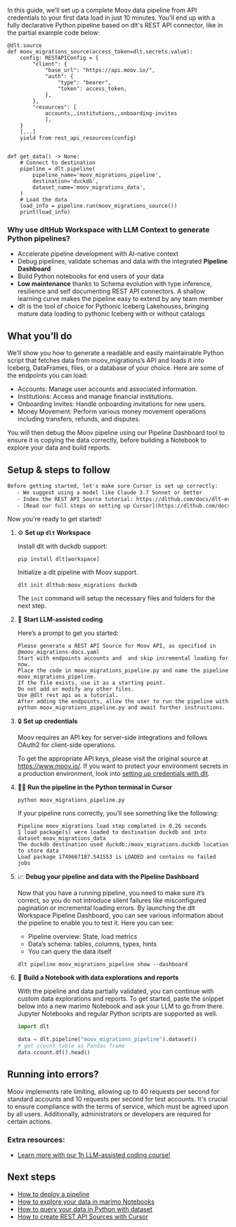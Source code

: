 In this guide, we'll set up a complete Moov data pipeline from API credentials to your first data load in just 10 minutes. You'll end up with a fully declarative Python pipeline based on dlt's REST API connector, like in the partial example code below:

```python-outcome
@dlt.source
def moov_migrations_source(access_token=dlt.secrets.value):
    config: RESTAPIConfig = {
        "client": {
            "base_url": "https://api.moov.io/",
            "auth": {
                "type": "bearer",
                "token": access_token,
            },
        },
        "resources": [
            accounts,,institutions,,onboarding-invites
            ],
    }
    [...]
    yield from rest_api_resources(config)


def get_data() -> None:
    # Connect to destination
    pipeline = dlt.pipeline(
        pipeline_name='moov_migrations_pipeline',
        destination='duckdb',
        dataset_name='moov_migrations_data', 
    )
    # Load the data
    load_info = pipeline.run(moov_migrations_source())
    print(load_info) 
```

### Why use dltHub Workspace with LLM Context to generate Python pipelines?

- Accelerate pipeline development with AI-native context
- Debug pipelines, validate schemas and data with the integrated **Pipeline Dashboard**
- Build Python notebooks for end users of your data
- **Low maintenance** thanks to Schema evolution with type inference, resilience and self documenting REST API connectors. A shallow learning curve makes the pipeline easy to extend by any team member
- dlt is the tool of choice for Pythonic Iceberg Lakehouses, bringing mature data loading to pythonic Iceberg with or without catalogs

## What you’ll do

We’ll show you how to generate a readable and easily maintainable Python script that fetches data from moov_migrations’s API and loads it into Iceberg, DataFrames, files, or a database of your choice. Here are some of the endpoints you can load:

- Accounts: Manage user accounts and associated information.
- Institutions: Access and manage financial institutions.
- Onboarding Invites: Handle onboarding invitations for new users.
- Money Movement: Perform various money movement operations including transfers, refunds, and disputes.

You will then debug the Moov pipeline using our Pipeline Dashboard tool to ensure it is copying the data correctly, before building a Notebook to explore your data and build reports.

## Setup & steps to follow

```default
Before getting started, let's make sure Cursor is set up correctly:
   - We suggest using a model like Claude 3.7 Sonnet or better
   - Index the REST API Source tutorial: https://dlthub.com/docs/dlt-ecosystem/verified-sources/rest_api/ and add it to context as **@dlt rest api**
   - [Read our full steps on setting up Cursor](https://dlthub.com/docs/dlt-ecosystem/llm-tooling/cursor-restapi#23-configuring-cursor-with-documentation)
```

Now you're ready to get started!

1. ⚙️ **Set up `dlt` Workspace**
    
    Install dlt with duckdb support:
    ```shell
    pip install dlt[workspace]
    ```

    Initialize a dlt pipeline with Moov support.
    ```shell
    dlt init dlthub:moov_migrations duckdb
    ```

    The `init` command will setup the necessary files and folders for the next step.
    
2. 🤠 **Start LLM-assisted coding**
    
    Here’s a prompt to get you started:
    
    ```prompt
    Please generate a REST API Source for Moov API, as specified in @moov_migrations-docs.yaml 
    Start with endpoints accounts and  and skip incremental loading for now. 
    Place the code in moov_migrations_pipeline.py and name the pipeline moov_migrations_pipeline. 
    If the file exists, use it as a starting point. 
    Do not add or modify any other files. 
    Use @dlt rest api as a tutorial. 
    After adding the endpoints, allow the user to run the pipeline with python moov_migrations_pipeline.py and await further instructions.
    ```

    
3. 🔒 **Set up credentials** 
    
    Moov requires an API key for server-side integrations and follows OAuth2 for client-side operations.
    
    To get the appropriate API keys, please visit the original source at https://www.moov.io/.
    If you want to protect your environment secrets in a production environment, look into [setting up credentials with dlt](https://dlthub.com/docs/walkthroughs/add_credentials).
    
4. 🏃‍♀️ **Run the pipeline in the Python terminal in Cursor**
    
    ```shell
    python moov_migrations_pipeline.py
    ```
    
    If your pipeline runs correctly, you’ll see something like the following:
    
    ```shell
    Pipeline moov_migrations load step completed in 0.26 seconds
    1 load package(s) were loaded to destination duckdb and into dataset moov_migrations_data
    The duckdb destination used duckdb:/moov_migrations.duckdb location to store data
    Load package 1749667187.541553 is LOADED and contains no failed jobs
    ```
    
5. 📈 **Debug your pipeline and data with the Pipeline Dashboard**

    Now that you have a running pipeline, you need to make sure it’s correct, so you do not introduce silent failures like misconfigured pagination or incremental loading errors. By launching the dlt Workspace Pipeline Dashboard, you can see various information about the pipeline to enable you to test it. Here you can see:
    - Pipeline overview: State, load metrics
    - Data’s schema: tables, columns, types, hints
    - You can query the data itself
    
    ```shell
    dlt pipeline moov_migrations_pipeline show --dashboard
    ```
    
6. 🐍 **Build a Notebook with data explorations and reports**

    With the pipeline and data partially validated, you can continue with custom data explorations and reports. To get started, paste the snippet below into a new marimo Notebook and ask your LLM to go from there. Jupyter Notebooks and regular Python scripts are supported as well.

    
    ```python
    import dlt

   data = dlt.pipeline("moov_migrations_pipeline").dataset()
   # get ccount table as Pandas frame
   data.ccount.df().head()
    ```

## Running into errors?

Moov implements rate limiting, allowing up to 40 requests per second for standard accounts and 10 requests per second for test accounts. It's crucial to ensure compliance with the terms of service, which must be agreed upon by all users. Additionally, administrators or developers are required for certain actions.

### Extra resources:

- [Learn more with our 1h LLM-assisted coding course!](https://www.youtube.com/watch?v=GGid70rnJuM)

## Next steps

- [How to deploy a pipeline](https://dlthub.com/docs/walkthroughs/deploy-a-pipeline)
- [How to explore your data in marimo Notebooks](https://dlthub.com/docs/general-usage/dataset-access/marimo)
- [How to query your data in Python with dataset](https://dlthub.com/docs/general-usage/dataset-access/dataset)
- [How to create REST API Sources with Cursor](https://dlthub.com/docs/dlt-ecosystem/llm-tooling/cursor-restapi)